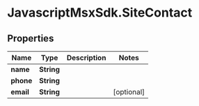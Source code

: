 # JavascriptMsxSdk.SiteContact

## Properties

Name | Type | Description | Notes
------------ | ------------- | ------------- | -------------
**name** | **String** |  | 
**phone** | **String** |  | 
**email** | **String** |  | [optional] 


